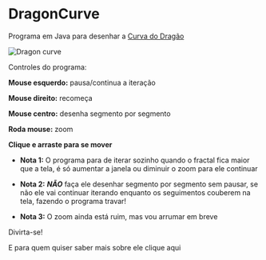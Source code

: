 DragonCurve
================
Programa em Java para desenhar a [Curva do Dragão](http://en.wikipedia.org/wiki/Dragon_curve "Dragon curve - Wikipedia")

![Dragon curve](https://raw.github.com/anderson-/DragonCurve/master/img.jpg)

Controles do programa:

**Mouse esquerdo:**  pausa/continua a iteração

**Mouse direito:** recomeça

**Mouse centro:** desenha segmento por segmento

**Roda mouse:** zoom

**Clique e arraste para se mover**

* **Nota 1:** O programa para de iterar sozinho quando o fractal fica maior que a tela, é só aumentar a janela ou diminuir o zoom para ele continuar

* **Nota 2:** **_NÃO_** faça ele desenhar segmento por segmento sem pausar, se não ele vai continuar iterando enquanto os seguimentos couberem na tela, fazendo o programa travar!

* **Nota 3:** O zoom ainda está ruim, mas vou arrumar em breve

Divirta-se!

E para quem quiser saber mais sobre ele clique aqui
